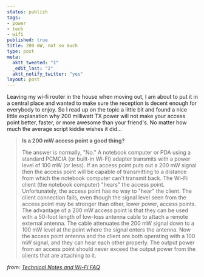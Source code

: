 ```yaml
--- 
status: publish
tags: 
- power
- tech
- wifi
published: true
title: 200 mW, not so much
type: post
meta: 
  aktt_tweeted: "1"
  _edit_last: "2"
  aktt_notify_twitter: "yes"
layout: post
---
```

Leaving my wi-fi router in the house when moving out, I am about to put it in a central place and wanted to make sure the reception is decent enough for everybody to enjoy. So I read up on the topic a little bit and found a nice little explanation why 200 milliwatt TX power will not make your access point better, faster, or more awesome than your friend's. No matter how much the average script kiddie wishes it did...

<blockquote><strong>Is a 200 mW access point a good thing?</strong>

The answer is normally, "No." A notebook computer or PDA using a standard PCMCIA (or built-in Wi-Fi) adapter transmits with a power level of 100 mW (or less). If an access point puts out a 200 mW signal then the access point will be capable of transmitting to a distance from which the notebook computer can't transmit back. The Wi-Fi client (the notebook computer) "hears" the access point. Unfortunately, the access point has no way to "hear" the client. The client connection fails, even though the signal level seen from the access point may be stronger than other, lower power, access points. The advantage of a 200 mW access point is that they can be used with a 50-foot length of low-loss antenna cable to attach a remote external antenna. The cable attenuates the 200 mW signal down to a 100 mW level at the point where the signal enters the antenna. Now the access point antenna and the client are both operating with a 100 mW signal, and they can hear each other properly. The output power from an access point should never exceed the output power from the clients that are attaching to it.</blockquote>

<em>from: <a href="http://www.connect802.com/tech_notes.htm">Technical Notes and Wi-Fi FAQ</a></em>
